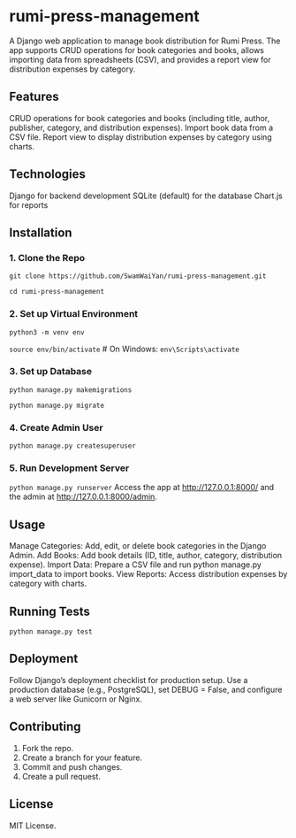 # rumi-press-management
  A Django web application to manage book distribution for Rumi Press. The app supports CRUD operations for book categories and books, allows importing data from spreadsheets (CSV), and provides a report view for distribution expenses by category.

## Features
CRUD operations for book categories and books (including title, author, publisher, category, and distribution expenses).
Import book data from a CSV file.
Report view to display distribution expenses by category using charts.
## Technologies
Django for backend development
SQLite (default) for the database
Chart.js for reports
## Installation
### 1. Clone the Repo
`git clone https://github.com/SwamWaiYan/rumi-press-management.git`

`cd rumi-press-management`
### 2. Set up Virtual Environment
`python3 -m venv env`

`source env/bin/activate`  # On Windows: `env\Scripts\activate`
### 3. Set up Database
`python manage.py makemigrations`

`python manage.py migrate`
### 4. Create Admin User
`python manage.py createsuperuser`
### 5. Run Development Server
`python manage.py runserver`
Access the app at http://127.0.0.1:8000/ and the admin at http://127.0.0.1:8000/admin.

## Usage
Manage Categories: Add, edit, or delete book categories in the Django Admin.
Add Books: Add book details (ID, title, author, category, distribution expense).
Import Data: Prepare a CSV file and run python manage.py import_data to import books.
View Reports: Access distribution expenses by category with charts.
## Running Tests
`python manage.py test`
## Deployment
Follow Django’s deployment checklist for production setup. Use a production database (e.g., PostgreSQL), set DEBUG = False, and configure a web server like Gunicorn or Nginx.

## Contributing
1. Fork the repo.
2. Create a branch for your feature.
3. Commit and push changes.
4. Create a pull request.
## License
MIT License.
